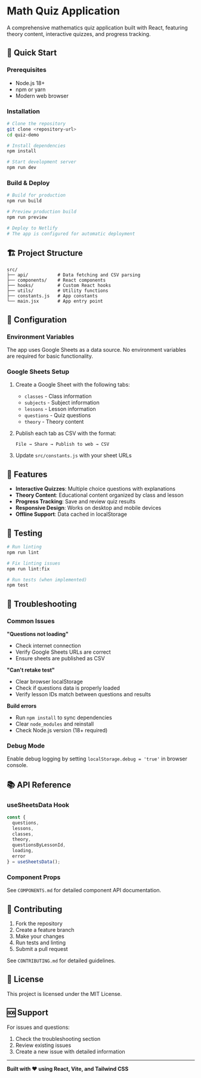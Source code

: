 # Math Quiz Application

A comprehensive mathematics quiz application built with React, featuring theory content, interactive quizzes, and progress tracking.

## 🚀 Quick Start

### Prerequisites
- Node.js 18+ 
- npm or yarn
- Modern web browser

### Installation
```bash
# Clone the repository
git clone <repository-url>
cd quiz-demo

# Install dependencies
npm install

# Start development server
npm run dev
```

### Build & Deploy
```bash
# Build for production
npm run build

# Preview production build
npm run preview

# Deploy to Netlify
# The app is configured for automatic deployment
```

## 🏗️ Project Structure

```
src/
├── api/           # Data fetching and CSV parsing
├── components/    # React components
├── hooks/         # Custom React hooks
├── utils/         # Utility functions
├── constants.js   # App constants
└── main.jsx       # App entry point
```

## 🔧 Configuration

### Environment Variables
The app uses Google Sheets as a data source. No environment variables are required for basic functionality.

### Google Sheets Setup
1. Create a Google Sheet with the following tabs:
   - `classes` - Class information
   - `subjects` - Subject information  
   - `lessons` - Lesson information
   - `questions` - Quiz questions
   - `theory` - Theory content

2. Publish each tab as CSV with the format:
   ```
   File → Share → Publish to web → CSV
   ```

3. Update `src/constants.js` with your sheet URLs

## 📱 Features

- **Interactive Quizzes**: Multiple choice questions with explanations
- **Theory Content**: Educational content organized by class and lesson
- **Progress Tracking**: Save and review quiz results
- **Responsive Design**: Works on desktop and mobile devices
- **Offline Support**: Data cached in localStorage

## 🧪 Testing

```bash
# Run linting
npm run lint

# Fix linting issues
npm run lint:fix

# Run tests (when implemented)
npm test
```

## 🚨 Troubleshooting

### Common Issues

**"Questions not loading"**
- Check internet connection
- Verify Google Sheets URLs are correct
- Ensure sheets are published as CSV

**"Can't retake test"**
- Clear browser localStorage
- Check if questions data is properly loaded
- Verify lesson IDs match between questions and results

**Build errors**
- Run `npm install` to sync dependencies
- Clear `node_modules` and reinstall
- Check Node.js version (18+ required)

### Debug Mode
Enable debug logging by setting `localStorage.debug = 'true'` in browser console.

## 📚 API Reference

### useSheetsData Hook
```javascript
const { 
  questions, 
  lessons, 
  classes, 
  theory,
  questionsByLessonId,
  loading, 
  error 
} = useSheetsData();
```

### Component Props
See `COMPONENTS.md` for detailed component API documentation.

## 🤝 Contributing

1. Fork the repository
2. Create a feature branch
3. Make your changes
4. Run tests and linting
5. Submit a pull request

See `CONTRIBUTING.md` for detailed guidelines.

## 📄 License

This project is licensed under the MIT License.

## 🆘 Support

For issues and questions:
1. Check the troubleshooting section
2. Review existing issues
3. Create a new issue with detailed information

---

**Built with ❤️ using React, Vite, and Tailwind CSS**
